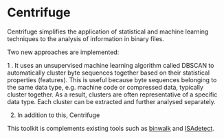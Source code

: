 # Centrifuge

Centrifuge simplifies the application of statistical and machine learning techniques to the analysis of information in binary files. 

Two new approaches are implemented:

 1 . It uses an unsupervised machine learning algorithm called DBSCAN to automatically cluster byte sequences together based on their statistical properties (features). This is useful because byte sequences belonging to the same data type, e.g. machine code or compressed data, typically cluster together. As a result, clusters are often representative of a specific data type. Each cluster can be extracted and further analysed separately. 

2. In addition to this, Centrifuge 




This toolkit is complements existing tools such as [binwalk](https://github.com/ReFirmLabs/binwalk) and [ISAdetect](https://github.com/kairis/isadetect).
